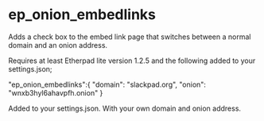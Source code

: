 ep_onion_embedlinks
=============

Adds a check box to the embed link page that switches between a normal domain and an onion address.

Requires at least Etherpad lite version 1.2.5 and the following added to your settings.json;

"ep_onion_embedlinks":{
  "domain": "slackpad.org",
  "onion": "wnxb3hyl6ahavpfh.onion"
}

Added to your settings.json. With your own domain and onion address.